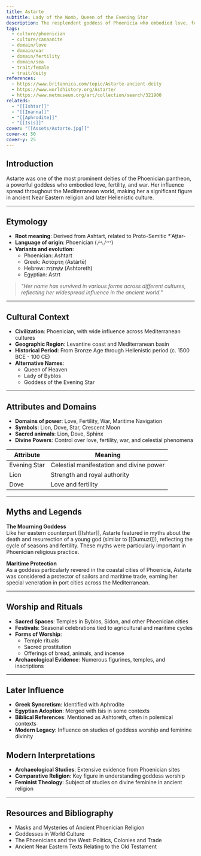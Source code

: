 ```yaml
---
title: Astarte
subtitle: Lady of the Womb, Queen of the Evening Star
description: The resplendent goddess of Phoenicia who embodied love, fertility, and war, whose worship spread across the Mediterranean world
tags:
  - culture/phoenician
  - culture/canaanite
  - domain/love
  - domain/war
  - domain/fertility
  - domain/sea
  - trait/female
  - trait/deity
references:
  - https://www.britannica.com/topic/Astarte-ancient-deity
  - https://www.worldhistory.org/Astarte/
  - https://www.metmuseum.org/art/collection/search/321900
relateds:
  - "[[Ishtar]]"
  - "[[Inanna]]"
  - "[[Aphrodite]]"
  - "[[Isis]]"
cover: "[[Assets/Astarte.jpg]]"
cover-x: 50
cover-y: 25
---
```

## Introduction
Astarte was one of the most prominent deities of the Phoenician pantheon, a powerful goddess who embodied love, fertility, and war. Her influence spread throughout the Mediterranean world, making her a significant figure in ancient Near Eastern religion and later Hellenistic culture.

---

## Etymology

- **Root meaning**: Derived from Ashtart, related to Proto-Semitic *ʿAṯtar-
- **Language of origin**: Phoenician (𐤏𐤔𐤕𐤓𐤕)
- **Variants and evolution**: 
  - Phoenician: Ashtart
  - Greek: Ἀστάρτη (Astártē)
  - Hebrew: עַשְׁתֹּרֶת (Ashtoreth)
  - Egyptian: Astrt

> _"Her name has survived in various forms across different cultures, reflecting her widespread influence in the ancient world."_

---

## Cultural Context

- **Civilization**: Phoenician, with wide influence across Mediterranean cultures
- **Geographic Region**: Levantine coast and Mediterranean basin
- **Historical Period**: From Bronze Age through Hellenistic period (c. 1500 BCE - 100 CE)
- **Alternative Names**:
  - Queen of Heaven
  - Lady of Byblos
  - Goddess of the Evening Star

---

## Attributes and Domains

- **Domains of power**: Love, Fertility, War, Maritime Navigation
- **Symbols**: Lion, Dove, Star, Crescent Moon
- **Sacred animals**: Lion, Dove, Sphinx
- **Divine Powers**: Control over love, fertility, war, and celestial phenomena

| Attribute | Meaning |
|-----------|----------|
| Evening Star | Celestial manifestation and divine power |
| Lion | Strength and royal authority |
| Dove | Love and fertility |

---

## Myths and Legends

**The Mourning Goddess**  
Like her eastern counterpart [[Ishtar]], Astarte featured in myths about the death and resurrection of a young god (similar to [[Dumuzi]]), reflecting the cycle of seasons and fertility. These myths were particularly important in Phoenician religious practice.

**Maritime Protection**  
As a goddess particularly revered in the coastal cities of Phoenicia, Astarte was considered a protector of sailors and maritime trade, earning her special veneration in port cities across the Mediterranean.

---

## Worship and Rituals

- **Sacred Spaces**: Temples in Byblos, Sidon, and other Phoenician cities
- **Festivals**: Seasonal celebrations tied to agricultural and maritime cycles
- **Forms of Worship**: 
  - Temple rituals
  - Sacred prostitution
  - Offerings of bread, animals, and incense
- **Archaeological Evidence**: Numerous figurines, temples, and inscriptions

---

## Later Influence

- **Greek Syncretism**: Identified with Aphrodite
- **Egyptian Adoption**: Merged with Isis in some contexts
- **Biblical References**: Mentioned as Ashtoreth, often in polemical contexts
- **Modern Legacy**: Influence on studies of goddess worship and feminine divinity

## Modern Interpretations

- **Archaeological Studies**: Extensive evidence from Phoenician sites
- **Comparative Religion**: Key figure in understanding goddess worship
- **Feminist Theology**: Subject of studies on divine feminine in ancient religion

---

## Resources and Bibliography

- Masks and Mysteries of Ancient Phoenician Religion
- Goddesses in World Culture
- The Phoenicians and the West: Politics, Colonies and Trade
- Ancient Near Eastern Texts Relating to the Old Testament